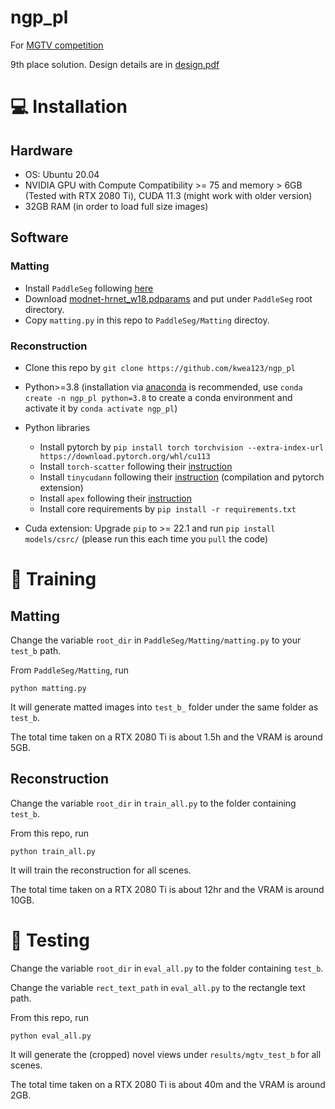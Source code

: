# ngp_pl

For [MGTV competition](https://challenge.ai.mgtv.com/contest/detail/15)

9th place solution. Design details are in [design.pdf](design.pdf)

# :computer: Installation

## Hardware

* OS: Ubuntu 20.04
* NVIDIA GPU with Compute Compatibility >= 75 and memory > 6GB (Tested with RTX 2080 Ti), CUDA 11.3 (might work with older version)
* 32GB RAM (in order to load full size images)

## Software

### Matting

* Install `PaddleSeg` following [here](https://github.com/PaddlePaddle/PaddleSeg/tree/release/2.6/Matting)
* Download [modnet-hrnet_w18.pdparams](https://paddleseg.bj.bcebos.com/matting/models/modnet-hrnet_w18.pdparams) and put under `PaddleSeg` root directory.
* Copy `matting.py` in this repo to `PaddleSeg/Matting` directoy. 

### Reconstruction

* Clone this repo by `git clone https://github.com/kwea123/ngp_pl`
* Python>=3.8 (installation via [anaconda](https://www.anaconda.com/distribution/) is recommended, use `conda create -n ngp_pl python=3.8` to create a conda environment and activate it by `conda activate ngp_pl`)
* Python libraries
    * Install pytorch by `pip install torch torchvision --extra-index-url https://download.pytorch.org/whl/cu113`
    * Install `torch-scatter` following their [instruction](https://github.com/rusty1s/pytorch_scatter#installation)
    * Install `tinycudann` following their [instruction](https://github.com/NVlabs/tiny-cuda-nn#requirements) (compilation and pytorch extension)
    * Install `apex` following their [instruction](https://github.com/NVIDIA/apex#linux)
    * Install core requirements by `pip install -r requirements.txt`

* Cuda extension: Upgrade `pip` to >= 22.1 and run `pip install models/csrc/` (please run this each time you `pull` the code)

# :key: Training

## Matting

Change the variable `root_dir` in `PaddleSeg/Matting/matting.py` to your `test_b` path.

From `PaddleSeg/Matting`, run

```python3
python matting.py
```

It will generate matted images into `test_b_` folder under the same folder as `test_b`.

The total time taken on a RTX 2080 Ti is about 1.5h and the VRAM is around 5GB.

## Reconstruction

Change the variable `root_dir` in `train_all.py` to the folder containing `test_b`.

From this repo, run

```python3
python train_all.py
```

It will train the reconstruction for all scenes.

The total time taken on a RTX 2080 Ti is about 12hr and the VRAM is around 10GB.

# :mag_right: Testing

Change the variable `root_dir` in `eval_all.py` to the folder containing `test_b`.

Change the variable `rect_text_path` in `eval_all.py` to the rectangle text path.

From this repo, run

```python3
python eval_all.py
```

It will generate the (cropped) novel views under `results/mgtv_test_b` for all scenes.

The total time taken on a RTX 2080 Ti is about 40m and the VRAM is around 2GB.
